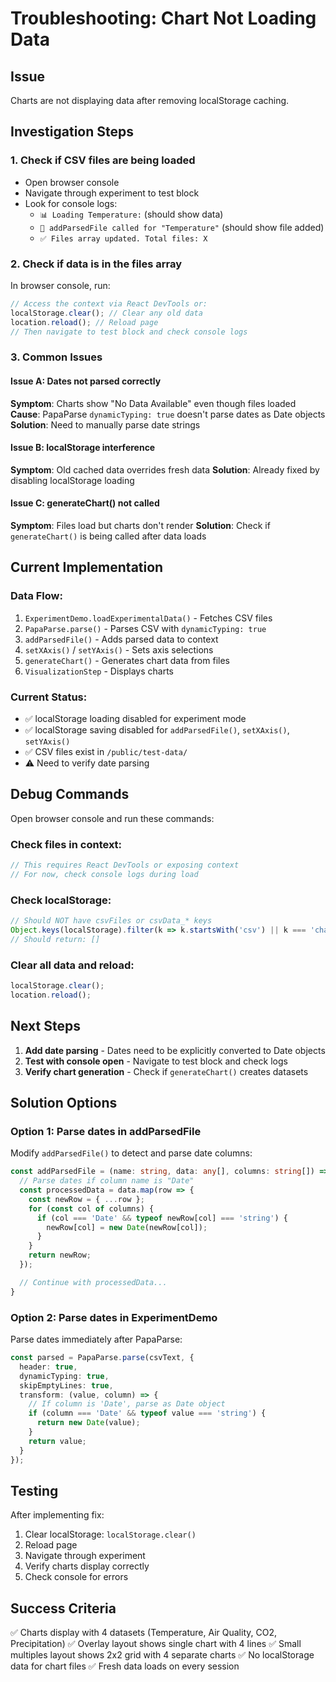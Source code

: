 # Troubleshooting: Chart Not Loading Data

## Issue
Charts are not displaying data after removing localStorage caching.

## Investigation Steps

### 1. Check if CSV files are being loaded
- Open browser console
- Navigate through experiment to test block
- Look for console logs:
  - `📊 Loading Temperature:` (should show data)
  - `🔧 addParsedFile called for "Temperature"` (should show file added)
  - `✅ Files array updated. Total files: X`

### 2. Check if data is in the files array
In browser console, run:
```javascript
// Access the context via React DevTools or:
localStorage.clear(); // Clear any old data
location.reload(); // Reload page
// Then navigate to test block and check console logs
```

### 3. Common Issues

#### Issue A: Dates not parsed correctly
**Symptom**: Charts show "No Data Available" even though files loaded
**Cause**: PapaParse `dynamicTyping: true` doesn't parse dates as Date objects
**Solution**: Need to manually parse date strings

#### Issue B: localStorage interference
**Symptom**: Old cached data overrides fresh data
**Solution**: Already fixed by disabling localStorage loading

#### Issue C: generateChart() not called
**Symptom**: Files load but charts don't render
**Solution**: Check if `generateChart()` is being called after data loads

## Current Implementation

### Data Flow:
1. `ExperimentDemo.loadExperimentalData()` - Fetches CSV files
2. `PapaParse.parse()` - Parses CSV with `dynamicTyping: true`
3. `addParsedFile()` - Adds parsed data to context
4. `setXAxis()` / `setYAxis()` - Sets axis selections
5. `generateChart()` - Generates chart data from files
6. `VisualizationStep` - Displays charts

### Current Status:
- ✅ localStorage loading disabled for experiment mode
- ✅ localStorage saving disabled for `addParsedFile()`, `setXAxis()`, `setYAxis()`
- ✅ CSV files exist in `/public/test-data/`
- ⚠️ Need to verify date parsing

## Debug Commands

Open browser console and run these commands:

### Check files in context:
```javascript
// This requires React DevTools or exposing context
// For now, check console logs during load
```

### Check localStorage:
```javascript
// Should NOT have csvFiles or csvData_* keys
Object.keys(localStorage).filter(k => k.startsWith('csv') || k === 'chartOptions')
// Should return: []
```

### Clear all data and reload:
```javascript
localStorage.clear();
location.reload();
```

## Next Steps

1. **Add date parsing** - Dates need to be explicitly converted to Date objects
2. **Test with console open** - Navigate to test block and check logs
3. **Verify chart generation** - Check if `generateChart()` creates datasets

## Solution Options

### Option 1: Parse dates in addParsedFile
Modify `addParsedFile()` to detect and parse date columns:

```typescript
const addParsedFile = (name: string, data: any[], columns: string[]) => {
  // Parse dates if column name is "Date"
  const processedData = data.map(row => {
    const newRow = { ...row };
    for (const col of columns) {
      if (col === 'Date' && typeof newRow[col] === 'string') {
        newRow[col] = new Date(newRow[col]);
      }
    }
    return newRow;
  });

  // Continue with processedData...
}
```

### Option 2: Parse dates in ExperimentDemo
Parse dates immediately after PapaParse:

```typescript
const parsed = PapaParse.parse(csvText, {
  header: true,
  dynamicTyping: true,
  skipEmptyLines: true,
  transform: (value, column) => {
    // If column is 'Date', parse as Date object
    if (column === 'Date' && typeof value === 'string') {
      return new Date(value);
    }
    return value;
  }
});
```

## Testing

After implementing fix:
1. Clear localStorage: `localStorage.clear()`
2. Reload page
3. Navigate through experiment
4. Verify charts display correctly
5. Check console for errors

## Success Criteria

✅ Charts display with 4 datasets (Temperature, Air Quality, CO2, Precipitation)
✅ Overlay layout shows single chart with 4 lines
✅ Small multiples layout shows 2x2 grid with 4 separate charts
✅ No localStorage data for chart files
✅ Fresh data loads on every session
